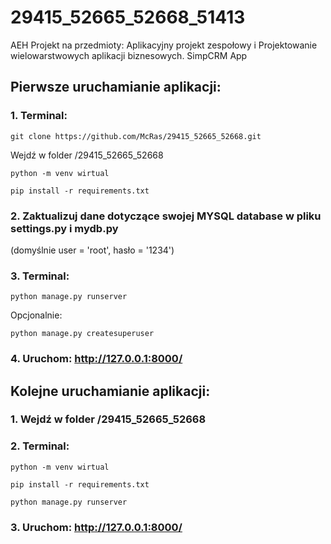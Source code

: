 # 29415_52665_52668_51413
AEH Projekt na przedmioty: Aplikacyjny projekt zespołowy i Projektowanie wielowarstwowych aplikacji biznesowych.
SimpCRM App

## Pierwsze uruchamianie aplikacji:

### 1. Terminal:
```
git clone https://github.com/McRas/29415_52665_52668.git
```
Wejdź w folder /29415_52665_52668
```
python -m venv wirtual
```
```
pip install -r requirements.txt
```

### 2. Zaktualizuj dane dotyczące swojej MYSQL database w pliku settings.py i mydb.py
(domyślnie 	user = 'root', hasło = '1234')

### 3. Terminal:
```
python manage.py runserver
```
Opcjonalnie:
```
python manage.py createsuperuser
```
### 4. Uruchom: http://127.0.0.1:8000/

## Kolejne uruchamianie aplikacji:
### 1. Wejdź w folder /29415_52665_52668

### 2. Terminal:

```
python -m venv wirtual
```
```
pip install -r requirements.txt
```
```
python manage.py runserver
```
### 3. Uruchom: http://127.0.0.1:8000/
